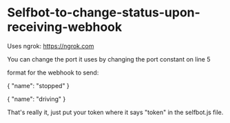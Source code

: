 # Selfbot-to-change-status-upon-receiving-webhook
 
Uses ngrok: https://ngrok.com

You can change the port it uses by changing the port constant on line 5

format for the webhook to send:

{
  "name": "stopped"
}

{
  "name": "driving"
}


That's really it, just put your token where it says "token" in the selfbot.js file.
